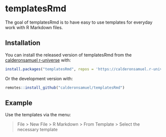 
<!-- README.md is generated from README.Rmd. Please edit that file -->

# templatesRmd

<!-- badges: start -->
<!-- badges: end -->

The goal of templatesRmd is to have easy to use templates for everyday
work with R Markdown files.

## Installation

You can install the released version of templatesRmd from the
[calderonsamuel r-universe](https://calderonsamuel.r-universe.dev/)
with:

``` r
install.packages("templatesRmd", repos = 'https://calderonsamuel.r-universe.dev')
```

Or the development version with:

``` r
remotes::install_github("calderonsamuel/templatesRmd")
```

## Example

Use the templates via the menu:

> File \> New File \> R Markdown \> From Template \> Select the
> necessary template
